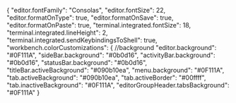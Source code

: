 {
     "editor.fontFamily": "Consolas",
     "editor.fontSize": 22,
     "editor.formatOnType": true,
     "editor.formatOnSave": true,
     "editor.formatOnPaste": true,
     "terminal.integrated.fontSize": 18,
     "terminal.integrated.lineHeight": 2,
     "terminal.integrated.sendKeybindingsToShell": true,
     "workbench.colorCustomizations": {
          //background
          "editor.background": "#0F111A",
          "sideBar.background": "#0b0d16",
          "activityBar.background": "#0b0d16",
          "statusBar.background": "#0b0d16",
          "titleBar.activeBackground": "#090b10ea",
          "menu.background": "#0F111A",
          "tab.activeBackground": "#090b10ea",
          "tab.activeBorder": "#00ffff",
          "tab.inactiveBackground": "#0F111A",
          "editorGroupHeader.tabsBackground": "#0F111A"
}
